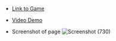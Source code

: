 - [Link to Game](https://asutoshb.github.io/Tic-Tac-Toe-react/)
- [Video Demo](https://masai-course.s3.ap-south-1.amazonaws.com/users/1117/submissions/190617/362835/6302bd431b3ce882d3dfd192715b9bfc/TicTacToe.mp4)

- Screenshot of page
![Screenshot (730)](https://user-images.githubusercontent.com/86410005/133103289-b768169a-93ae-42d1-a833-f90fc8493cfc.png)
